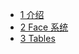 - [1 介绍](nfd-developer-guide/chapter1.md)
- [2 Face 系统](nfd-developer-guide/chapter2.md)
- [3 Tables](nfd-developer-guide/chapter3.md)

